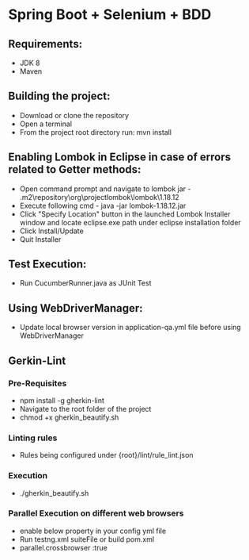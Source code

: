 # Spring Boot + Selenium + BDD

## Requirements:

* JDK 8
* Maven

## Building the project:

* Download or clone the repository
* Open a terminal
* From the project root directory run: mvn install

## Enabling Lombok in Eclipse in case of errors related to Getter methods:

* Open command prompt and navigate to lombok jar - .m2\repository\org\projectlombok\lombok\1.18.12
* Execute following cmd - java -jar lombok-1.18.12.jar
* Click "Specify Location" button in the launched Lombok Installer window and locate eclipse.exe path under eclipse
  installation folder
* Click Install/Update
* Quit Installer

## Test Execution:

* Run CucumberRunner.java as JUnit Test

## Using WebDriverManager:

* Update local browser version in application-qa.yml file before using WebDriverManager

## Gerkin-Lint

### Pre-Requisites

* npm install -g gherkin-lint
* Navigate to the root folder of the project
* chmod +x gherkin_beautify.sh

### Linting rules

* Rules being configured under {root}/lint/rule_lint.json

### Execution

* ./gherkin_beautify.sh

### Parallel Execution on different web browsers
* enable below property in your config yml file
* Run testng.xml suiteFile or build pom.xml
* parallel.crossbrowser :true
